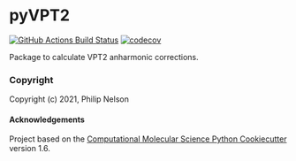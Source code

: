 pyVPT2
==============================
[//]: # (Badges)
[![GitHub Actions Build Status](https://github.com/philipmnel/pyvpt2/workflows/CI/badge.svg)](https://github.com/philipmnel/pyvpt2/actions?query=workflow%3ACI)
[![codecov](https://codecov.io/gh/philipmnel/pyVPT2/branch/master/graph/badge.svg)](https://codecov.io/gh/philipmnel/pyVPT2/branch/main)


Package to calculate VPT2 anharmonic corrections.

### Copyright

Copyright (c) 2021, Philip Nelson


#### Acknowledgements
 
Project based on the 
[Computational Molecular Science Python Cookiecutter](https://github.com/molssi/cookiecutter-cms) version 1.6.
